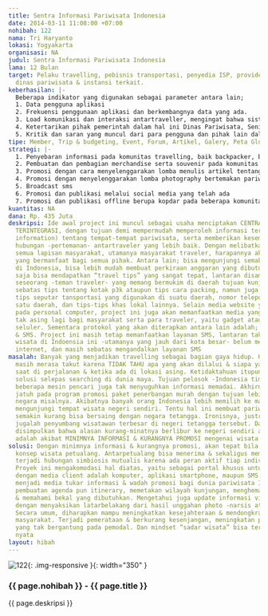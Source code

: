 ```yaml
---
title: Sentra Informasi Pariwisata Indonesia
date: 2014-03-11 11:08:00 +07:00
nohibah: 122
nama: Tri Haryanto
lokasi: Yogyakarta
organisasi: NA
judul: Sentra Informasi Pariwisata Indonesia
lama: 12 Bulan
target: Pelaku travelling, pebisnis transportasi, penyedia ISP, provider selular,
  dinas pariwisata & instansi terkait.
keberhasilan: |-
  Beberapa indikator yang digunakan sebagai parameter antara lain;
  1. Data pengguna aplikasi
  2. Frekuensi penggunaan aplikasi dan berkembangnya data yang ada.
  3. Load komunikasi dan interaksi antartraveller, mengingat bahwa sistem ini dirancang berbasis media jejaring sosial.
  4. Ketertarikan pihak pemerintah dalam hal ini Dinas Pariwisata, Seni Budaya, dan Komunikasi Informasi
  5. Kritik dan saran yang muncul dari para pengguna dan pihak lain dalam upaya menyempurnakan aplikasi.
tipe: Member, Trip & budgeting, Event, Forum, Artikel, Galery, Peta Global
strategi: |-
  1. Penyebaran informasi pada komunitas travelling, baik backpacker, biker, photographer, dan lain-lain
  2. Pembuatan dan pembagian merchandise serta souvenir pada komunitas blogger, traveller, dan lain-lain
  3. Promosi dengan cara menyelenggarakan lomba menulis artikel tentang pariwisata Indonesia pada komunitas blogger pun writter
  4. Promosi dengan menyelenggarakan lomba photography bertemakan pariwisata Indonesia pada komunitas photographer
  5. Broadcast sms
  6. Promosi dan publikasi melalui social media yang telah ada
  7. Promosi dan publikasi offline berupa kopdar pada beberapa komunitas
kuantitas: NA
dana: Rp. 435 Juta
deskripsi: Ide awal project ini muncul sebagai usaha menciptakan CENTRAL INFORMASI
  TERINTEGRASI, dengan tujuan demi mempermudah memperoleh informasi terkini (update
  information) tentang tempat-tempat pariwisata, serta memberikan kesempatan terciptanya
  hubungan -pertemanan- antartraveler yang lebih baik. Dengan melibatkan peran aktif
  semua lapisan masyarakat, utamanya masyarakat traveler, harapannya akan timbul efek
  yang bermanfaat bagi semua pihak. Antara lain; bisa mengunjungi semakin banyak wilayah
  di Indonesia, bisa lebih mudah membuat perkiraan anggaran yang dibutuhkan, dan tentu
  saja bisa mendapatkan “travel tips” yang sangat tepat, lantaran disampaikan oleh
  seseorang -teman traveler- yang memang bermukim di daerah tujuan kunjungan. Tak
  sebatas tips tentang kotak p3k ataupun tips cara packing, namun juga bakal mendapatkan
  tips seputar tansportasi yang digunakan di suatu daerah, nomor telepon penting pada
  satu daerah, dan tips-tips khas lokal lainnya. Selain media website yang bisa dibuka
  pada personal computer, project ini juga akan memanfaatkan media yang sebagian besar
  tak asing lagi bagi masyarakat serta para traveler, yaitu gadget ataupun telepon
  seluler. Sementara protokol yang akan diterapkan antara lain adalah; Web, Web Service,
  & SMS. Project ini masih tetap memanfaatkan layanan SMS, lantaran tak sedikit daerah
  wisata di Indoensia ini -utamanya yang jauh dari kota besar- belum memiliki akses
  internet, dan masih sebatas mengandalkan layanan SMS
masalah: Banyak yang menjadikan travelling sebagai bagian gaya hidup. Hanya saja sebagian
  masih merasa takut karena TIDAK TAHU apa yang akan dilalui & siapa yang harus dijumpai
  saat di perjalanan & ketika ada di lokasi asing. Ketidaktahuan itupun tak menemukan
  solusi selepas searching di dunia maya. Tujuan pelosok -Indonesia timur- misalnya,
  beberapa mesin pencari juga tak menyuguhkan informasi memadai. Akhirnya pilihan
  jatuh pada program promosi paket penerbangan murah dengan tujuan lebih pasti, manca
  negara misalnya. Akibatnya banyak orang Indonesia lebih memilih ke manca dibanding
  mengunjungi tempat wisata negeri sendiri. Tentu hal ini membuat pariwisata Indonesia
  semakin kurang bisa bersaing dengan negara tetangga. Ironisnya, justru warga Indonesia
  jugalah penyumbang wisatawan terbesar di negeri tetangga tersebut. Dari sini dapat
  disimpulkan bahwa alasan kurang-minatnya berlibur ke negeri sendiri antara lain
  adalah akibat MINIMNYA INFORMASI & KURANGNYA PROMOSI mengenai wisata dalam negeri.
solusi: Dengan minimnya informasi & kurangnya promosi, akan tepat bila menerapkan
  konsep wisata petualang. Antarpetualang bisa menerima & sekaligus memberi informasi,
  terjadi hubungan simbiosis mutualis karena ada peran aktif tiap individu-traveler.
  Proyek ini mengakomodasi hal diatas, yaitu sebagai portal khusus untuk para traveller,
  dengan media client adalah komputer, aplikasi smartphone, maupun SMS. Bertujuan
  menjadi media tukar informasi & wadah promosi bagi dunia pariwisata Indonesia. Meringankan
  pembuatan agenda pun itinerary, memetakan wilayah kunjungan, menghemat anggaran
  & memahami bekal yang dibutuhkan. Mengetahui juga update informasi visual, yaitu
  dengan menyaksikan latarbelakang dari hasil unggahan photo -narsis ataupun selfie-.
  Secara umum, diharapkan mampu meningkatkan kesejahteraan & mendongkrak pendapatan
  masyarakat. Terjadi pemerataan & berkurang kesenjangan, meningkatan pembangunan
  yang tak bergantung pada pemodal. Dan mindset “sadar wisata” bisa teraplikasi secara
  nyata
layout: hibah
---
```


![122](/static/img/hibahcms/122.png){: .img-responsive }{: width="350" }

### {{ page.nohibah }} - {{ page.title }}

{{ page.deskripsi }}
